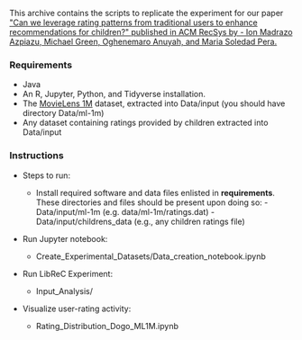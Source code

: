 This archive contains the scripts to replicate the experiment for our paper ["Can we leverage rating patterns from traditional users to enhance recommendations for children?" published in ACM RecSys by - Ion Madrazo Azpiazu, Michael Green, Oghenemaro Anuyah, and Maria Soledad Pera.](https://scholarworks.boisestate.edu/cs_scripts/6/)

### Requirements
- Java
- An R, Jupyter, Python, and Tidyverse installation.
- The [MovieLens 1M](https://grouplens.org/datasets/movielens/) dataset, extracted into Data/input (you should have directory Data/ml-1m)
- Any dataset containing ratings provided by children extracted into Data/input

### Instructions
- Steps to run:
  - Install required software and data files enlisted in <b>requirements</b>. These directories and files should be present upon doing so:
    -Data/input/ml-1m (e.g. data/ml-1m/ratings.dat)
    -Data/input/childrens_data (e.g., any children ratings file)
    
- Run Jupyter notebook:
  - Create_Experimental_Datasets/Data_creation_notebook.ipynb
  
- Run LibReC Experiment:
  - Input_Analysis/
  
- Visualize user-rating activity:
  - Rating_Distribution_Dogo_ML1M.ipynb

